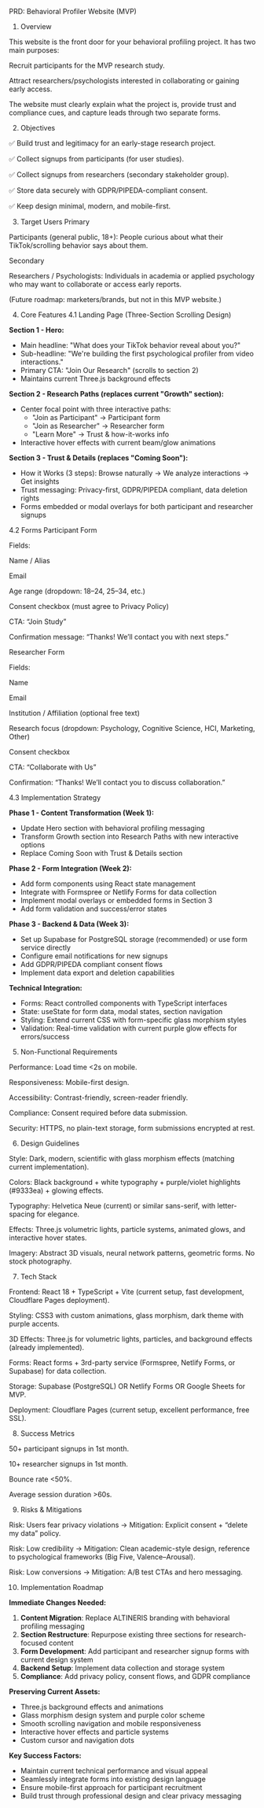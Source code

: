 PRD: Behavioral Profiler Website (MVP)
1. Overview

This website is the front door for your behavioral profiling project.
It has two main purposes:

Recruit participants for the MVP research study.

Attract researchers/psychologists interested in collaborating or gaining early access.

The website must clearly explain what the project is, provide trust and compliance cues, and capture leads through two separate forms.

2. Objectives

✅ Build trust and legitimacy for an early-stage research project.

✅ Collect signups from participants (for user studies).

✅ Collect signups from researchers (secondary stakeholder group).

✅ Store data securely with GDPR/PIPEDA-compliant consent.

✅ Keep design minimal, modern, and mobile-first.

3. Target Users
Primary

Participants (general public, 18+): People curious about what their TikTok/scrolling behavior says about them.

Secondary

Researchers / Psychologists: Individuals in academia or applied psychology who may want to collaborate or access early reports.

(Future roadmap: marketers/brands, but not in this MVP website.)

4. Core Features
4.1 Landing Page (Three-Section Scrolling Design)

**Section 1 - Hero:**
- Main headline: "What does your TikTok behavior reveal about you?"
- Sub-headline: "We're building the first psychological profiler from video interactions."
- Primary CTA: "Join Our Research" (scrolls to section 2)
- Maintains current Three.js background effects

**Section 2 - Research Paths (replaces current "Growth" section):**
- Center focal point with three interactive paths:
  - "Join as Participant" → Participant form
  - "Join as Researcher" → Researcher form  
  - "Learn More" → Trust & how-it-works info
- Interactive hover effects with current beam/glow animations

**Section 3 - Trust & Details (replaces "Coming Soon"):**
- How it Works (3 steps): Browse naturally → We analyze interactions → Get insights
- Trust messaging: Privacy-first, GDPR/PIPEDA compliant, data deletion rights
- Forms embedded or modal overlays for both participant and researcher signups

4.2 Forms
Participant Form

Fields:

Name / Alias

Email

Age range (dropdown: 18–24, 25–34, etc.)

Consent checkbox (must agree to Privacy Policy)

CTA: “Join Study”

Confirmation message: “Thanks! We’ll contact you with next steps.”

Researcher Form

Fields:

Name

Email

Institution / Affiliation (optional free text)

Research focus (dropdown: Psychology, Cognitive Science, HCI, Marketing, Other)

Consent checkbox

CTA: “Collaborate with Us”

Confirmation: “Thanks! We’ll contact you to discuss collaboration.”

4.3 Implementation Strategy

**Phase 1 - Content Transformation (Week 1):**
- Update Hero section with behavioral profiling messaging
- Transform Growth section into Research Paths with new interactive options
- Replace Coming Soon with Trust & Details section

**Phase 2 - Form Integration (Week 2):**
- Add form components using React state management
- Integrate with Formspree or Netlify Forms for data collection
- Implement modal overlays or embedded forms in Section 3
- Add form validation and success/error states

**Phase 3 - Backend & Data (Week 3):**
- Set up Supabase for PostgreSQL storage (recommended) or use form service directly
- Configure email notifications for new signups
- Add GDPR/PIPEDA compliant consent flows
- Implement data export and deletion capabilities

**Technical Integration:**
- Forms: React controlled components with TypeScript interfaces
- State: useState for form data, modal states, section navigation
- Styling: Extend current CSS with form-specific glass morphism styles
- Validation: Real-time validation with current purple glow effects for errors/success

5. Non-Functional Requirements

Performance: Load time <2s on mobile.

Responsiveness: Mobile-first design.

Accessibility: Contrast-friendly, screen-reader friendly.

Compliance: Consent required before data submission.

Security: HTTPS, no plain-text storage, form submissions encrypted at rest.

6. Design Guidelines

Style: Dark, modern, scientific with glass morphism effects (matching current implementation).

Colors: Black background + white typography + purple/violet highlights (#9333ea) + glowing effects.

Typography: Helvetica Neue (current) or similar sans-serif, with letter-spacing for elegance.

Effects: Three.js volumetric lights, particle systems, animated glows, and interactive hover states.

Imagery: Abstract 3D visuals, neural network patterns, geometric forms. No stock photography.

7. Tech Stack

Frontend: React 18 + TypeScript + Vite (current setup, fast development, Cloudflare Pages deployment).

Styling: CSS3 with custom animations, glass morphism, dark theme with purple accents.

3D Effects: Three.js for volumetric lights, particles, and background effects (already implemented).

Forms: React forms + 3rd-party service (Formspree, Netlify Forms, or Supabase) for data collection.

Storage: Supabase (PostgreSQL) OR Netlify Forms OR Google Sheets for MVP.

Deployment: Cloudflare Pages (current setup, excellent performance, free SSL).

8. Success Metrics

50+ participant signups in 1st month.

10+ researcher signups in 1st month.

Bounce rate <50%.

Average session duration >60s.

9. Risks & Mitigations

Risk: Users fear privacy violations → Mitigation: Explicit consent + “delete my data” policy.

Risk: Low credibility → Mitigation: Clean academic-style design, reference to psychological frameworks (Big Five, Valence–Arousal).

Risk: Low conversions → Mitigation: A/B test CTAs and hero messaging.

10. Implementation Roadmap

**Immediate Changes Needed:**
1. **Content Migration**: Replace ALTINERIS branding with behavioral profiling messaging
2. **Section Restructure**: Repurpose existing three sections for research-focused content
3. **Form Development**: Add participant and researcher signup forms with current design system
4. **Backend Setup**: Implement data collection and storage system
5. **Compliance**: Add privacy policy, consent flows, and GDPR compliance

**Preserving Current Assets:**
- Three.js background effects and animations
- Glass morphism design system and purple color scheme
- Smooth scrolling navigation and mobile responsiveness  
- Interactive hover effects and particle systems
- Custom cursor and navigation dots

**Key Success Factors:**
- Maintain current technical performance and visual appeal
- Seamlessly integrate forms into existing design language
- Ensure mobile-first approach for participant recruitment
- Build trust through professional design and clear privacy messaging